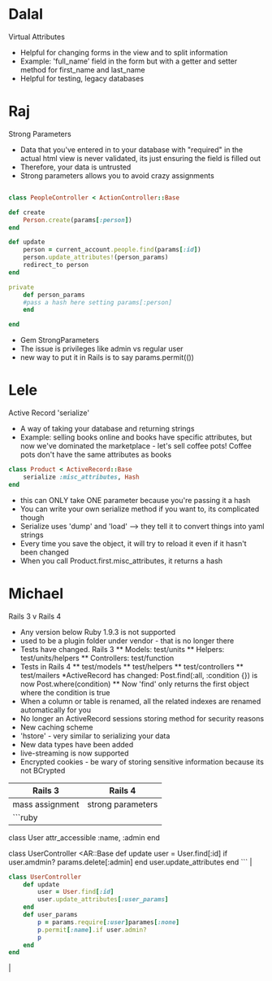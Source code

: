 # Dalal

Virtual Attributes
* Helpful for changing forms in the view and to split information
* Example: 'full_name' field in the form but with a getter and setter method for first_name and last_name
* Helpful for testing, legacy databases


# Raj

Strong Parameters

* Data that you've entered in to your database with "required" in the actual html view is never validated, its just ensuring the field is filled out
* Therefore, your data is untrusted
* Strong parameters allows you to avoid crazy assignments 

```ruby

class PeopleController < ActionController::Base

def create
	Person.create(params[:person])
end

def update
	person = current_account.people.find(params[:id])
	person.update_attributes!(person_params)
	redirect_to person
end

private
	def person_params
	#pass a hash here setting params[:person]
	end

end

```
* Gem StrongParameters
* The issue is privileges like admin vs regular user
* new way to put it in Rails is to say params.permit(())


# Lele

Active Record 'serialize'

* A way of taking your database and returning strings
* Example: selling books online and books have specific attributes, but now we've dominated the marketplace - let's sell coffee pots! Coffee pots don't have the same attributes as books
```ruby
class Product < ActiveRecord::Base
	serialize :misc_attributes, Hash
end
```
* this can ONLY take ONE parameter because you're passing it a hash
* You can write your own serialize method if you want to, its complicated though
* Serialize uses 'dump' and 'load' --> they tell it to convert things into yaml strings
* Every time you save the object, it will try to reload it even if it hasn't been changed
* When you call Product.first.misc_attributes, it returns a hash



# Michael

Rails 3 v Rails 4

* Any version below Ruby 1.9.3 is not supported
* used to be a plugin folder under vendor - that is no longer there
* Tests have changed. Rails 3
** Models: test/units
** Helpers: test/units/helpers
** Controllers: test/function
* Tests in Rails 4
** test/models
** test/helpers
** test/controllers
** test/mailers
*ActiveRecord has changed: Post.find(:all, :condition {}) is now Post.where(condition)
** Now 'find' only returns the first object where the condition is true
* When a column or table is renamed, all the related indexes are renamed automatically for you
* No longer an ActiveRecord sessions storing method for security reasons
* New caching scheme
* 'hstore' - very similar to serializing your data
* New data types have been added
* live-streaming is now supported
* Encrypted cookies - be wary of storing sensitive information because its not BCrypted


| Rails 3 | Rails 4 |
| ---------|-----------|
| mass assignment | strong parameters |
| ```ruby
class User
	attr_accessible :name, :admin
end

class UserController <AR::Base
	def update
		user = User.find[:id]
		if user.amdmin?
			params.delete[:admin]
		end
	user.update_attributes
end ```
| 
```ruby
class UserController
	def update
		user = User.find[:id]
		user.update_attributes[:user_params]
	end
	def user_params
		p = params.require[:user]parames[:none]
		p.permit[:name].if user.admin?
		p
	end
end
```
|



